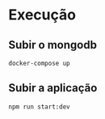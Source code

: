 # Execução

## Subir o mongodb
```
docker-compose up
```

## Subir a aplicação
```
npm run start:dev
```